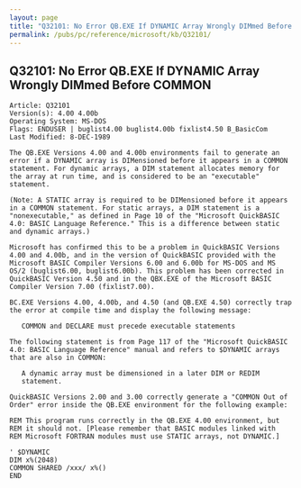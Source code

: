 ```yaml
---
layout: page
title: "Q32101: No Error QB.EXE If DYNAMIC Array Wrongly DIMmed Before COMMON"
permalink: /pubs/pc/reference/microsoft/kb/Q32101/
---
```


## Q32101: No Error QB.EXE If DYNAMIC Array Wrongly DIMmed Before COMMON

	Article: Q32101
	Version(s): 4.00 4.00b
	Operating System: MS-DOS
	Flags: ENDUSER | buglist4.00 buglist4.00b fixlist4.50 B_BasicCom
	Last Modified: 8-DEC-1989
	
	The QB.EXE Versions 4.00 and 4.00b environments fail to generate an
	error if a DYNAMIC array is DIMensioned before it appears in a COMMON
	statement. For dynamic arrays, a DIM statement allocates memory for
	the array at run time, and is considered to be an "executable"
	statement.
	
	(Note: A STATIC array is required to be DIMensioned before it appears
	in a COMMON statement. For static arrays, a DIM statement is a
	"nonexecutable," as defined in Page 10 of the "Microsoft QuickBASIC
	4.0: BASIC Language Reference." This is a difference between static
	and dynamic arrays.)
	
	Microsoft has confirmed this to be a problem in QuickBASIC Versions
	4.00 and 4.00b, and in the version of QuickBASIC provided with the
	Microsoft BASIC Compiler Versions 6.00 and 6.00b for MS-DOS and MS
	OS/2 (buglist6.00, buglist6.00b). This problem has been corrected in
	QuickBASIC Version 4.50 and in the QBX.EXE of the Microsoft BASIC
	Compiler Version 7.00 (fixlist7.00).
	
	BC.EXE Versions 4.00, 4.00b, and 4.50 (and QB.EXE 4.50) correctly trap
	the error at compile time and display the following message:
	
	   COMMON and DECLARE must precede executable statements
	
	The following statement is from Page 117 of the "Microsoft QuickBASIC
	4.0: BASIC Language Reference" manual and refers to $DYNAMIC arrays
	that are also in COMMON:
	
	   A dynamic array must be dimensioned in a later DIM or REDIM
	   statement.
	
	QuickBASIC Versions 2.00 and 3.00 correctly generate a "COMMON Out of
	Order" error inside the QB.EXE environment for the following example:
	
	REM This program runs correctly in the QB.EXE 4.00 environment, but
	REM it should not. [Please remember that BASIC modules linked with
	REM Microsoft FORTRAN modules must use STATIC arrays, not DYNAMIC.]
	
	' $DYNAMIC
	DIM x%(2048)
	COMMON SHARED /xxx/ x%()
	END
